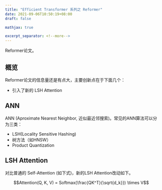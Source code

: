 ```yaml
---
title: "Efficient Transformer 系列之 Reformer"
date: 2021-09-06T10:50:19+08:00
draft: false

mathjax: true

excerpt_separator: <!--more-->
---
```

Reformer论文。<!--more-->

## 概览

Reformer论文的信息量还是有点大，主要创新点在于下面几个：

* 引入了新的 LSH Attention

## ANN

ANN (Aproximate Nearest Neighbor, 近似最近邻搜索)。常见的ANN算法可以分为三类：

* LSH(Locality Sensitive Hashing)
* 树方法（如HNSW）
* Product Quantization

## LSH Attention

对比普通的 Self-Attention (如下式)，新的LSH Attention改动如下。

$$Attention(Q, K, V) = Softmax(\frac{QK^T}{\sqrt{d_k}}) \times V$$
